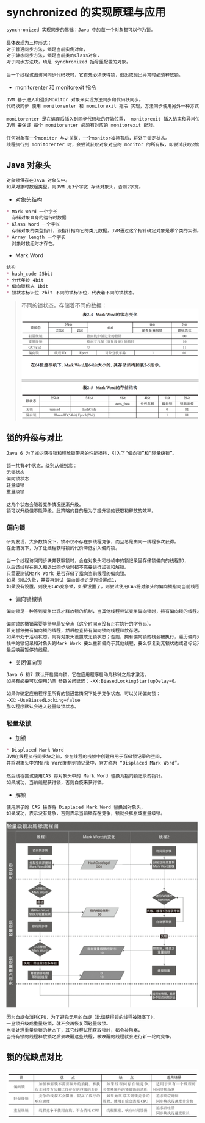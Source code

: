 # synchronized 的实现原理与应用
```md
synchronized 实现同步的基础：Java 中的每一个对象都可以作为锁。

具体表现为三种形式：
对于普通同步方法，锁是当前实例对象，
对于静态同步方法，锁是当前类的Class对象，
对于同步方法块，琐是 synchronized 括号里配置的对象。

当一个线程试图访问同步代码块时，它首先必须获得锁，退出或抛出异常时必须释放锁。
```
* monitorenter 和 monitorexit 指令
```md
JVM 基于进入和退出Monitor 对象来实现方法同步和代码块同步。
代码块同步 使用 monitorenter 和 monitorexit 指令 实现，方法同步使用另外一种方式实现。

monitorenter 是在编译后插入到同步代码块的开始位置， monitorexit 插入结束和异常位置。
JVM 要保证 每个 monitorenter 必须有对应的 monitorexit 配对。

任何对象有一个monitor 与之关联，一个monitor被持有后，将处于锁定状态。
线程执行到 monitorenter 时，会尝试获取对象对应的 monitor 的所有权，即尝试获取对象锁。
```
## Java 对象头
```md
对象锁保存在Java 对象头中。
如果对象时数组类型，则JVM 用3个字宽 存储对象头，否则2字宽。
```
* 对象头结构
```md
* Mark Word 一个字长 
  存储对象自身的运行时数据
* Klass Word 一个字长
  存储对象的类型指针，该指针指向它的类元数据，JVM通过这个指针确定对象是哪个类的实例。
* Array length 一个字长
  对象时数组时才存在。
```
* Mark Word
```md
结构
* hash_code 25bit
* 分代年龄 4bit
* 偏向锁标志 1bit
* 锁状态标识位 2bit 不同的锁标识位，代表着不同的锁状态。
```
> 不同的锁状态，存储着不同的数据：
![](../00-pic/object_head_markword.jpg)

## 锁的升级与对比
```md
Java 6 为了减少获得锁和释放锁带来的性能损耗，引入了“偏向锁”和“轻量级锁”。

锁一共有4中状态，级别从低到高：
无锁状态
偏向锁状态
轻量级锁
重量级锁

这几个状态会随着竞争情况逐渐升级。
锁可以升级但不能降级，此策略的目的是为了提升锁的获取和释放的效率。
```
### 偏向锁
```md
研究发现，大多数情况下，锁不仅不存在多线程竞争，而且总是由同一线程多次获得。
在此情况下，为了让线程获得锁的代价降低引入偏向锁。

当一个线程访问同步块并获取锁时，会在对象头和栈帧中的锁记录里存储锁偏向的线程ID，
以后该线程在进入和退出同步块时都不需要进行加锁和解锁。
只需要测试Mark Work 是否存储了指向当前线程的偏向锁。
如果 测试失败，需要再测试 偏向锁标识是否设置成1，
如果没有设置，则使用CAS竞争锁，如果设置了，则尝试使用CAS将对象头的偏向锁指向当前线程。
```
* 偏向锁撤销
```md
偏向锁是一种等到竞争出现才释放锁的机制，当其他线程尝试竞争偏向锁时，持有偏向锁的线程才释放锁。

偏向锁的撤销需要等待全局安全点（这个时间点没有正在执行的字节码）。
首先暂停拥有偏向锁的线程，然后检查持有偏向锁的线程释放存活，
如果不处于活动状态，则将对象头设置成无锁状态；否则，拥有偏向锁的栈会被执行，遍历偏向对象的锁记录，
栈中的锁记录和对象头的Mark Work 要么重新偏向于其他线程，要么恢复到无锁状态或者标记对象不适合作为偏向锁，
最后唤醒暂停的线程。
```
* 关闭偏向锁
```md
Java 6 和7 默认开启偏向锁，它在应用程序启动几秒钟之后才激活，
如果有必要可以使用JVM 参数关闭延迟：-XX:BiasedLockingStartupDelay=0。

如果你确定应用程序里所有的锁通常情况下处于竞争状态，可以关闭偏向锁：
-XX:-UseBiasedLocking=false
那么程序默认会进入轻量级锁状态。
```
### 轻量级锁
* 加锁
```md
* Displaced Mark Word
JVM在线程执行同步块之前，会在线程的栈帧中创建用用于存储锁记录的空间，
并将对象头中的Mark Word复制到锁记录中，官方称为 “Displaced Mark Word”。

然后线程尝试使用CAS 将对象头中的 Mark Word 替换为指向锁记录的指针。
如果成功，当前线程获得锁，否则自旋来获得锁。
```
* 解锁
```md
使用原子的 CAS 操作将 Displaced Mark Word 替换回对象头，
如果成功，表示没有竞争，否则表示当前锁存在竞争，锁就会膨胀成重量级锁。
```
![](../00-pic/lightweight-lock.jpg)

```md
因为自旋会消耗CPU，为了避免无用的自旋（比如获得锁的线程被阻塞了），
一旦锁升级成重量级锁，就不会再恢复回轻量级锁。
当锁处理重量级锁的状态下，其它线程试图获取锁时，都会被阻塞，
当持有锁的线程释放锁之后会唤醒这些线程，被唤醒的线程就会进行新一轮的竞争。
```
## 锁的优缺点对比
![](../00-pic/object_lock_compare.jpg)
